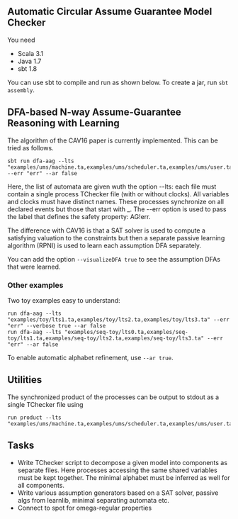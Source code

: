 ## Automatic Circular Assume Guarantee Model Checker
You need 
- Scala 3.1
- Java 1.7
- sbt 1.8

You can use sbt to compile and run as shown below. To create a jar, run `sbt assembly`.

## DFA-based N-way Assume-Guarantee Reasoning with Learning
The algorithm of the CAV16 paper is currently implemented. This can be tried as follows.

    sbt run dfa-aag --lts "examples/ums/machine.ta,examples/ums/scheduler.ta,examples/ums/user.ta" --err "err" --ar false

Here, the list of automata are given wuth the option --lts: each file must contain a single process TChecker file (with or without clocks).
All variables and clocks must have distinct names. These processes synchronize on all declared events but those that start with _.
The --err option is used to pass the label that defines the safety property: AG!err.

The difference with CAV16 is that a SAT solver is used to compute a satisfying valuation to the constraints but then a separate passive learning algorithm (RPNI) is used to learn each assumption DFA separately.

You can add the option `--visualizeDFA true` to see the assumption DFAs that were learned.
### Other examples
Two toy examples easy to understand:

    run dfa-aag --lts "examples/toy/lts1.ta,examples/toy/lts2.ta,examples/toy/lts3.ta" --err "err" --verbose true --ar false
    run dfa-aag --lts "examples/seq-toy/lts0.ta,examples/seq-toy/lts1.ta,examples/seq-toy/lts2.ta,examples/seq-toy/lts3.ta" --err "err" --ar false

To enable automatic alphabet refinement, use `--ar true`.

## Utilities
The synchronized product of the processes can be output to stdout as a single TChecker file using

    run product --lts "examples/ums/machine.ta,examples/ums/scheduler.ta,examples/ums/user.ta"

## Tasks
- Write TChecker script to decompose a given model into components as separate files. Here processes accessing the same shared variables must be kept together. The minimal alphabet must be inferred as well for all components.
- Write various assumption generators based on a SAT solver, passive algs from learnlib, minimal separating automata etc.
- Connect to spot for omega-regular properties